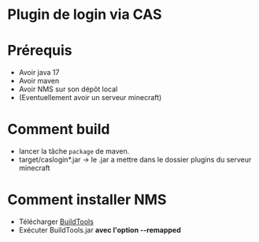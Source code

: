 # Plugin de login via CAS

# Prérequis
- Avoir java 17
- Avoir maven
- Avoir NMS sur son dépôt local
- (Eventuellement avoir un serveur minecraft)

# Comment build
- lancer la tâche `package` de maven.
- target/caslogin*.jar -> le .jar a mettre dans le dossier plugins du serveur minecraft

# Comment installer NMS
- Télécharger [BuildTools](https://www.spigotmc.org/wiki/buildtools/)
- Exécuter BuildTools.jar **avec l'option --remapped**